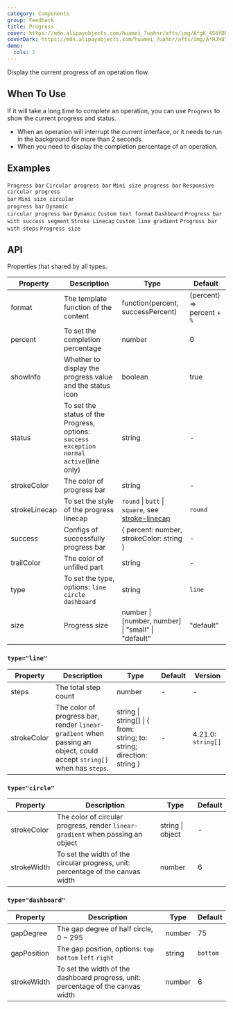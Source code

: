 ```yaml
---
category: Components
group: Feedback
title: Progress
cover: https://mdn.alipayobjects.com/huamei_7uahnr/afts/img/A*gK_4S6fDRfgAAAAAAAAAAAAADrJ8AQ/original
coverDark: https://mdn.alipayobjects.com/huamei_7uahnr/afts/img/A*HJH8Tb1lcYAAAAAAAAAAAAAADrJ8AQ/original
demo:
  cols: 2
---
```


Display the current progress of an operation flow.

## When To Use

If it will take a long time to complete an operation, you can use `Progress` to show the current progress and status.

- When an operation will interrupt the current interface, or it needs to run in the background for more than 2 seconds.
- When you need to display the completion percentage of an operation.

## Examples

<!-- prettier-ignore -->
<code src="./demo/line.tsx">Progress bar</code>
<code src="./demo/circle.tsx">Circular progress bar</code>
<code src="./demo/line-mini.tsx">Mini size progress bar</code>
<code src="./demo/circle-micro.tsx">Responsive circular progress bar</code>
<code src="./demo/circle-mini.tsx">Mini size circular progress bar</code>
<code src="./demo/circle-dynamic.tsx">Dynamic circular progress bar</code>
<code src="./demo/dynamic.tsx">Dynamic</code>
<code src="./demo/format.tsx">Custom text format</code>
<code src="./demo/dashboard.tsx">Dashboard</code>
<code src="./demo/segment.tsx">Progress bar with success segment</code>
<code src="./demo/linecap.tsx">Stroke Linecap</code>
<code src="./demo/gradient-line.tsx">Custom line gradient</code>
<code src="./demo/steps.tsx">Progress bar with steps</code>
<code src="./demo/size.tsx">Progress size</code>

## API

Properties that shared by all types.

| Property | Description | Type | Default |
| --- | --- | --- | --- |
| format | The template function of the content | function(percent, successPercent) | (percent) => percent + `%` |
| percent | To set the completion percentage | number | 0 |
| showInfo | Whether to display the progress value and the status icon | boolean | true |
| status | To set the status of the Progress, options: `success` `exception` `normal` `active`(line only) | string | - |
| strokeColor | The color of progress bar | string | - |
| strokeLinecap | To set the style of the progress linecap | `round` \| `butt` \| `square`, see [stroke-linecap](https://developer.mozilla.org/docs/Web/SVG/Attribute/stroke-linecap) | `round` |
| success | Configs of successfully progress bar | { percent: number, strokeColor: string } | - |
| trailColor | The color of unfilled part | string | - |
| type | To set the type, options: `line` `circle` `dashboard` | string | `line` |
| size | Progress size | number \| \[number, number] \| "small" \| "default" | "default" |

### `type="line"`

| Property | Description | Type | Default | Version |
| --- | --- | --- | --- | --- |
| steps | The total step count | number | - | - |
| strokeColor | The color of progress bar, render `linear-gradient` when passing an object, could accept `string[]` when has `steps`. | string \| string[] \| { from: string; to: string; direction: string } | - | 4.21.0: `string[]` |

### `type="circle"`

| Property | Description | Type | Default |
| --- | --- | --- | --- |
| strokeColor | The color of circular progress, render `linear-gradient` when passing an object | string \| object | - |
| strokeWidth | To set the width of the circular progress, unit: percentage of the canvas width | number | 6 |

### `type="dashboard"`

| Property | Description | Type | Default |
| --- | --- | --- | --- |
| gapDegree | The gap degree of half circle, 0 ~ 295 | number | 75 |
| gapPosition | The gap position, options: `top` `bottom` `left` `right` | string | `bottom` |
| strokeWidth | To set the width of the dashboard progress, unit: percentage of the canvas width | number | 6 |
